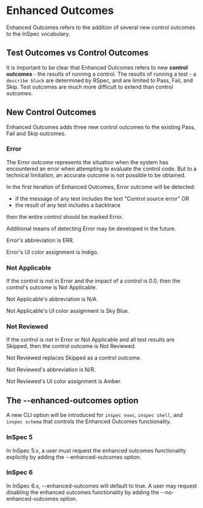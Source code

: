 # Enhanced Outcomes

Enhanced Outcomes refers to the addition of several new control outcomes to the InSpec vocabulary.

## Test Outcomes vs Control Outcomes

It is important to be clear that Enhanced Outcomes refers to new **control outcomes** - the results of running a control. The results of running a test - a `describe block` are determined by RSpec, and are limited to Pass, Fail, and Skip. Test outcomes are much more difficult to extend than control outcomes.

## New Control Outcomes

Enhanced Outcomes adds three new control outcomes to the existing Pass, Fail and Skip outcomes.

### Error

The Error outcome represents the situation when the system has encountered an error when attempting to evaluate the control code. But to a technical limitation, an accurate outcome is not possible to be obtained.

In the first iteration of Enhanced Outcomes, Error outcome will be detected:

 * if the message of any test includes the text "Control source error" OR
 * the result of any test includes a backtrace

then the entire control should be marked Error.

Additional means of detecting Error may be developed in the future.

Error's abbreviation is ERR.

Error's UI color assignment is Indigo.

### Not Applicable

If the control is not in Error and the impact of a control is 0.0, then the control's outcome is Not Applicable.

Not Applicable's abbreviation is N/A.

Not Applicable's UI color assignment is Sky Blue.

### Not Reviewed

If the control is not in Error or Not Applicable and all test results are Skipped, then the control outcome is Not Reviewed.

Not Reviewed replaces Skipped as a control outcome.

Not Reviewed's abbreviation is N/R.

Not Reviewed's UI color assignment is Amber.

## The --enhanced-outcomes option

A new CLI option will be introduced for `inspec exec`, `inspec shell`, and `inspec schema` that controls the Enhanced Outcomes functionality.

### InSpec 5

In InSpec 5.x, a user must request the enhanced outcomes functionality explicitly by adding the --enhanced-outcomes option.

### InSpec 6

In InSpec 6.x, --enhanced-outcomes will default to true. A user may request disabling the enhanced outcomes functionality by adding the --no-enhanced-outcomes option.
